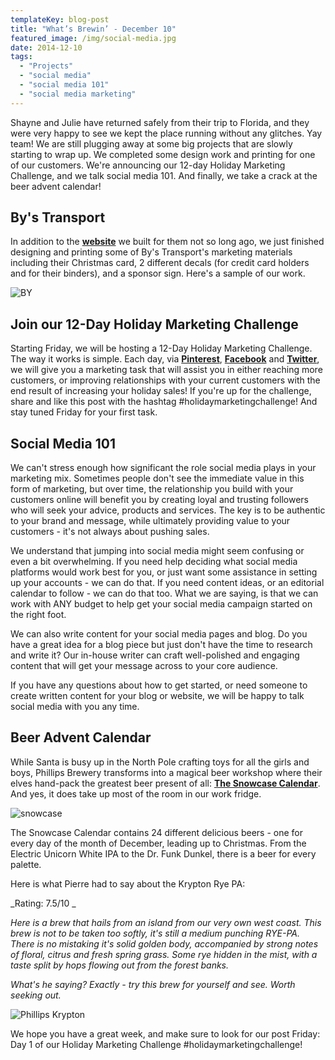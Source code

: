 ```yaml
---
templateKey: blog-post
title: "What’s Brewin’ - December 10"
featured_image: /img/social-media.jpg
date: 2014-12-10
tags:
  - "Projects"
  - "social media"
  - "social media 101"
  - "social media marketing"
---
```


Shayne and Julie have returned safely from their trip to Florida, and they were very happy to see we kept the place running without any glitches. Yay team! We are still plugging away at some big projects that are slowly starting to wrap up. We completed some design work and printing for one of our customers. We're announcing our 12-day Holiday Marketing Challenge, and we talk social media 101. And finally, we take a crack at the beer advent calendar!

## By's Transport

In addition to the **[website](http://www.bystransport.com)** we built for them not so long ago, we just finished designing and printing some of By's Transport's marketing materials including their Christmas card, 2 different decals (for credit card holders and for their binders), and a sponsor sign. Here's a sample of our work.

![BY](/img/BYs-christmas-card.jpeg)

## Join our 12-Day Holiday Marketing Challenge

Starting Friday, we will be hosting a 12-Day Holiday Marketing Challenge. The way it works is simple. Each day, via **[Pinterest](http://www.pinterest.com/GIntuitions/)**, **[Facebook](https://www.facebook.com/GraphicIntuitions)** and **[Twitter](https://twitter.com/GIntuitions)**, we will give you a marketing task that will assist you in either reaching more customers, or improving relationships with your current customers with the end result of increasing your holiday sales! If you're up for the challenge, share and like this post with the hashtag #holidaymarketingchallenge! And stay tuned Friday for your first task.

## Social Media 101

We can't stress enough how significant the role social media plays in your marketing mix. Sometimes people don't see the immediate value in this form of marketing, but over time, the relationship you build with your customers online will benefit you by creating loyal and trusting followers who will seek your advice, products and services. The key is to be authentic to your brand and message, while ultimately providing value to your customers - it's not always about pushing sales.

We understand that jumping into social media might seem confusing or even a bit overwhelming. If you need help deciding what social media platforms would work best for you, or just want some assistance in setting up your accounts - we can do that. If you need content ideas, or an editorial calendar to follow - we can do that too. What we are saying, is that we can work with ANY budget to help get your social media campaign started on the right foot.

We can also write content for your social media pages and blog. Do you have a great idea for a blog piece but just don't have the time to research and write it? Our in-house writer can craft well-polished and engaging content that will get your message across to your core audience.

If you have any questions about how to get started, or need someone to create written content for your blog or website, we will be happy to talk social media with you any time.

## Beer Advent Calendar

While Santa is busy up in the North Pole crafting toys for all the girls and boys, Phillips Brewery transforms into a magical beer workshop where their elves hand-pack the greatest beer present of all: **[The Snowcase Calendar](http://www.snowcasecalendar.com/)**. And yes, it does take up most of the room in our work fridge.

![snowcase](/img/snowcase-1024x768.jpg)

The Snowcase Calendar contains 24 different delicious beers - one for every day of the month of December, leading up to Christmas. From the Electric Unicorn White IPA to the Dr. Funk Dunkel, there is a beer for every palette.

Here is what Pierre had to say about the Krypton Rye PA:

_Rating: 7.5/10 _

_Here is a brew that hails from an island from our very own west coast. This brew is not to be taken too softly, it's still a medium punching RYE-PA. There is no mistaking it's solid golden body, accompanied by strong notes of floral, citrus and fresh spring grass. Some rye hidden in the mist, with a taste split by hops flowing out from the forest banks._

_What's he saying? Exactly - try this brew for yourself and see. Worth seeking out._

![Phillips Krypton](/img/Phillips-Krypton.jpg)

We hope you have a great week, and make sure to look for our post Friday: Day 1 of our Holiday Marketing Challenge #holidaymarketingchallenge!